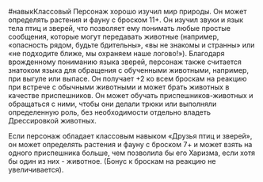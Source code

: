 #навыкКлассовый
Персонаж хорошо изучил мир природы. Он может определять растения и фауну с броском 11+. Он изучил звуки и язык тела птиц и зверей, что позволяет ему понимать любые простые сообщения, которые могут передавать животные (например, «опасность рядом, будьте бдительны», «вы не знакомы и странны» или «не подходите ближе, мы охраняем наше логово!»). Благодаря врожденному пониманию языка зверей, персонаж также считается знатоком языка для обращения с обученными животными, например, при выгуле или выпасе. Он получает +2 ко всем броскам на реакцию при встрече с обычными животными и может брать животных в качестве приспешников. Он может обучать приспешников-животных и обращаться с ними, чтобы они делали трюки или выполняли определенную роль, без необходимости отдельно владеть Дрессировкой животных. 

Если персонаж обладает классовым навыком «Друзья птиц и зверей», он может определять растения и фауну с броском 7+ и может взять на одного приспешника больше, чем позволила бы его Харизма, если хотя бы один из них - животное. (Бонус к броскам на реакцию не увеличивается).

